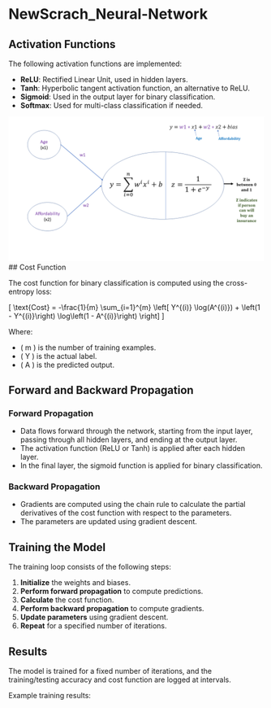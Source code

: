 # NewScrach_Neural-Network

## Activation Functions

The following activation functions are implemented:

- **ReLU**: Rectified Linear Unit, used in hidden layers.
- **Tanh**: Hyperbolic tangent activation function, an alternative to ReLU.
- **Sigmoid**: Used in the output layer for binary classification.
- **Softmax**: Used for multi-class classification if needed.
<img src="https://github.com/1216-dev/NewScrach_Neural-Network/blob/main/nn.jpg"> 
## Cost Function

The cost function for binary classification is computed using the cross-entropy loss:

\[
\text{Cost} = -\frac{1}{m} \sum_{i=1}^{m} \left[ Y^{(i)} \log(A^{(i)}) + \left(1 - Y^{(i)}\right) \log\left(1 - A^{(i)}\right) \right]
\]

Where:
- \( m \) is the number of training examples.
- \( Y \) is the actual label.
- \( A \) is the predicted output.

## Forward and Backward Propagation

### Forward Propagation

- Data flows forward through the network, starting from the input layer, passing through all hidden layers, and ending at the output layer.
- The activation function (ReLU or Tanh) is applied after each hidden layer.
- In the final layer, the sigmoid function is applied for binary classification.

### Backward Propagation

- Gradients are computed using the chain rule to calculate the partial derivatives of the cost function with respect to the parameters.
- The parameters are updated using gradient descent.

## Training the Model

The training loop consists of the following steps:

1. **Initialize** the weights and biases.
2. **Perform forward propagation** to compute predictions.
3. **Calculate** the cost function.
4. **Perform backward propagation** to compute gradients.
5. **Update parameters** using gradient descent.
6. **Repeat** for a specified number of iterations.

## Results

The model is trained for a fixed number of iterations, and the training/testing accuracy and cost function are logged at intervals.

Example training results:

